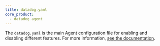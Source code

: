 ```yaml
---
title: datadog.yaml
core_product:
  - datadog agent
---
```

The `datadog.yaml` is the main Agent configuration file for enabling and disabling different features. 
For more information, <a href="/getting_started/agent/#agent-configuration-files">see the documentation</a>.